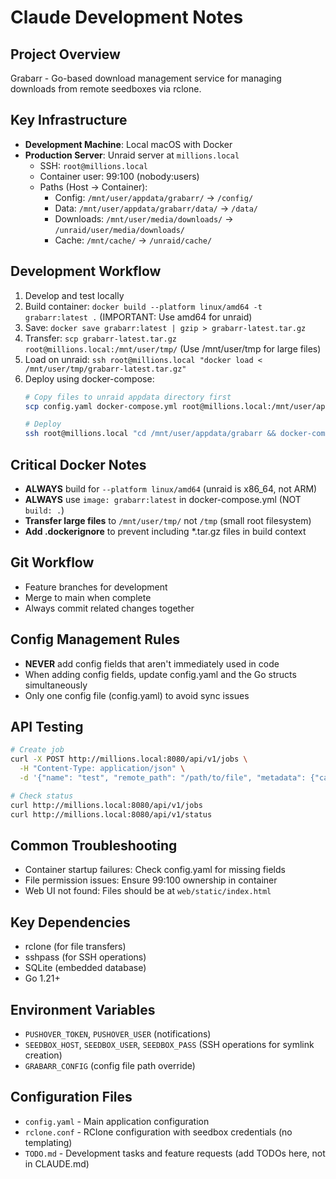 # Claude Development Notes

## Project Overview
Grabarr - Go-based download management service for managing downloads from remote seedboxes via rclone.

## Key Infrastructure
- **Development Machine**: Local macOS with Docker
- **Production Server**: Unraid server at `millions.local`
  - SSH: `root@millions.local`
  - Container user: 99:100 (nobody:users)
  - Paths (Host -> Container):
    - Config: `/mnt/user/appdata/grabarr/` -> `/config/`
    - Data: `/mnt/user/appdata/grabarr/data/` -> `/data/`
    - Downloads: `/mnt/user/media/downloads/` -> `/unraid/user/media/downloads/`
    - Cache: `/mnt/cache/` -> `/unraid/cache/`

## Development Workflow
1. Develop and test locally
2. Build container: `docker build --platform linux/amd64 -t grabarr:latest .` (IMPORTANT: Use amd64 for unraid)
3. Save: `docker save grabarr:latest | gzip > grabarr-latest.tar.gz`
4. Transfer: `scp grabarr-latest.tar.gz root@millions.local:/mnt/user/tmp/` (Use /mnt/user/tmp for large files)
5. Load on unraid: `ssh root@millions.local "docker load < /mnt/user/tmp/grabarr-latest.tar.gz"`
6. Deploy using docker-compose:
   ```bash
   # Copy files to unraid appdata directory first
   scp config.yaml docker-compose.yml root@millions.local:/mnt/user/appdata/grabarr/

   # Deploy
   ssh root@millions.local "cd /mnt/user/appdata/grabarr && docker-compose up -d"
   ```

## Critical Docker Notes
- **ALWAYS** build for `--platform linux/amd64` (unraid is x86_64, not ARM)
- **ALWAYS** use `image: grabarr:latest` in docker-compose.yml (NOT `build: .`)
- **Transfer large files** to `/mnt/user/tmp/` not `/tmp` (small root filesystem)
- **Add .dockerignore** to prevent including *.tar.gz files in build context

## Git Workflow
- Feature branches for development
- Merge to main when complete
- Always commit related changes together

## Config Management Rules
- **NEVER** add config fields that aren't immediately used in code
- When adding config fields, update config.yaml and the Go structs simultaneously
- Only one config file (config.yaml) to avoid sync issues

## API Testing
```bash
# Create job
curl -X POST http://millions.local:8080/api/v1/jobs \
  -H "Content-Type: application/json" \
  -d '{"name": "test", "remote_path": "/path/to/file", "metadata": {"category": "movies"}}'

# Check status
curl http://millions.local:8080/api/v1/jobs
curl http://millions.local:8080/api/v1/status
```

## Common Troubleshooting
- Container startup failures: Check config.yaml for missing fields
- File permission issues: Ensure 99:100 ownership in container
- Web UI not found: Files should be at `web/static/index.html`

## Key Dependencies
- rclone (for file transfers)
- sshpass (for SSH operations)
- SQLite (embedded database)
- Go 1.21+

## Environment Variables
- `PUSHOVER_TOKEN`, `PUSHOVER_USER` (notifications)
- `SEEDBOX_HOST`, `SEEDBOX_USER`, `SEEDBOX_PASS` (SSH operations for symlink creation)
- `GRABARR_CONFIG` (config file path override)

## Configuration Files
- `config.yaml` - Main application configuration
- `rclone.conf` - RClone configuration with seedbox credentials (no templating)
- `TODO.md` - Development tasks and feature requests (add TODOs here, not in CLAUDE.md)